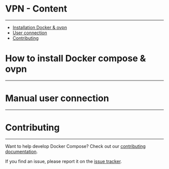 # VPN - Content

------------
- [Installation Docker & ovpn](#How-to-install-Docker-compose-&-ovpn)
- [User connection](#Manual-user-connection)
- [Contributing](#Contributing)


# How to install Docker compose & ovpn

------------

# Manual user connection

------------

# Contributing

------------

Want to help develop Docker Compose? Check out our
[contributing documentation](https://github.com/docker/compose/blob/v2/CONTRIBUTING.md).

If you find an issue, please report it on the
[issue tracker](https://github.com/docker/compose/issues/new/choose).